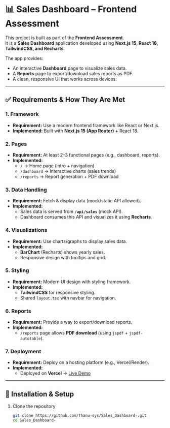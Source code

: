 # 📊 Sales Dashboard – Frontend Assessment

This project is built as part of the **Frontend Assessment**.  
It is a **Sales Dashboard** application developed using **Next.js 15, React 18, TailwindCSS, and Recharts**.  

The app provides:
- An interactive **Dashboard** page to visualize sales data.
- A **Reports** page to export/download sales reports as PDF.
- A clean, responsive UI that works across devices.

---

## ✅ Requirements & How They Are Met

### 1. Framework
- **Requirement:** Use a modern frontend framework like React or Next.js.  
- **Implemented:** Built with **Next.js 15 (App Router)** + React 18.

### 2. Pages
- **Requirement:** At least 2–3 functional pages (e.g., dashboard, reports).  
- **Implemented:**  
  - `/` → Home page (intro + navigation)  
  - `/dashboard` → Interactive charts (sales trends)  
  - `/reports` → Report generation + PDF download  

### 3. Data Handling
- **Requirement:** Fetch & display data (mock/static API allowed).  
- **Implemented:**  
  - Sales data is served from **`/api/sales`** (mock API).  
  - Dashboard consumes this API and visualizes it using **Recharts**.

### 4. Visualizations
- **Requirement:** Use charts/graphs to display sales data.  
- **Implemented:**  
  - **BarChart** (Recharts) shows yearly sales.  
  - Responsive design with tooltips and grid.

### 5. Styling
- **Requirement:** Modern UI design with styling framework.  
- **Implemented:**  
  - **TailwindCSS** for responsive styling.  
  - Shared `layout.tsx` with navbar for navigation.

### 6. Reports
- **Requirement:** Provide a way to export/download reports.  
- **Implemented:**  
  - `/reports` page allows **PDF download** (using `jspdf` + `jspdf-autotable`).  

### 7. Deployment
- **Requirement:** Deploy on a hosting platform (e.g., Vercel/Render).  
- **Implemented:**  
  - Deployed on **Vercel** → [Live Demo](https://sales-dashboard-git-main-vuppu-thanu-srees-projects.vercel.app)

---

## 🚀 Installation & Setup

1. Clone the repository
   ```bash
   git clone https://github.com/Thanu-sys/Sales_Dashboard-.git
   cd Sales_Dashboard-
